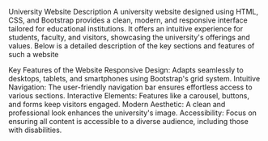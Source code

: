 University Website Description
A university website designed using HTML, CSS, and Bootstrap provides a clean, modern, and responsive interface tailored for educational institutions.
It offers an intuitive experience for students, faculty, and visitors, showcasing the university's offerings and values.
Below is a detailed description of the key sections and features of such a website

Key Features of the Website
Responsive Design: Adapts seamlessly to desktops, tablets, and smartphones using Bootstrap's grid system.
Intuitive Navigation: The user-friendly navigation bar ensures effortless access to various sections.
Interactive Elements: Features like a carousel, buttons, and forms keep visitors engaged.
Modern Aesthetic: A clean and professional look enhances the university's image.
Accessibility: Focus on ensuring all content is accessible to a diverse audience, including those with disabilities.

